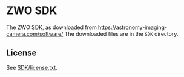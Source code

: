 # ZWO SDK

The ZWO SDK, as downloaded from https://astronomy-imaging-camera.com/software/
The downloaded files are in the `SDK` directory.

## License

See [SDK/license.txt](SDK/license.txt).

